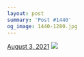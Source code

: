 ```yaml
---
layout: post
summary: 'Post #1440'
og_image: 1440-1280.jpg
---
```


<p>
  <time>
    <a href="/1440">August 3, 2021</a>
  </time>
  <a href="/1440">
    <img src="{{ site.assets_url }}/1440-640.jpg" srcset="{{ site.assets_url }}/1440-320.jpg 320w, {{ site.assets_url }}/1440-640.jpg 640w, {{ site.assets_url }}/1440-960.jpg 960w, {{ site.assets_url }}/1440-1280.jpg 1280w" sizes="(min-width: 700px) 50vw, calc(100vw - 2rem)" />
  </a>
</p>

